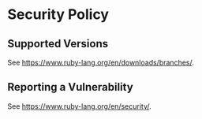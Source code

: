 # Security Policy

## Supported Versions

See <https://www.ruby-lang.org/en/downloads/branches/>.

## Reporting a Vulnerability

See <https://www.ruby-lang.org/en/security/>.
